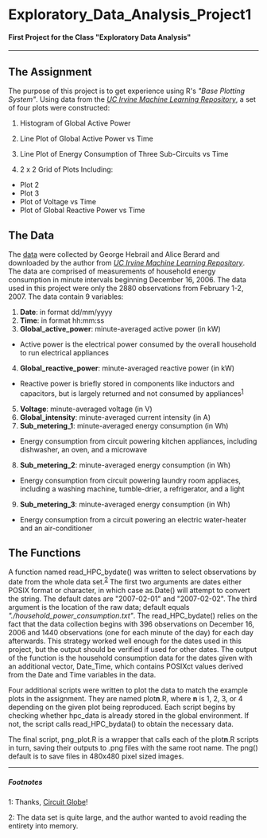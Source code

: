 # Exploratory_Data_Analysis_Project1
#### First Project for the Class "Exploratory Data Analysis"

------------------------------------------------------

## The Assignment
The purpose of this project is to get experience using R's *"Base Plotting System"*.
Using data from the *[UC Irvine Machine Learning Repository](https://archive.ics.uci.edu/ml/datasets/Individual+household+electric+power+consumption)*, a set of four plots were constructed:

1. Histogram of Global Active Power

2. Line Plot of Global Active Power vs Time

3. Line Plot of Energy Consumption of Three Sub-Circuits vs Time

4. 2 x 2 Grid of Plots Including:
  * Plot 2
  * Plot 3
  * Plot of Voltage vs Time
  * Plot of Global Reactive Power vs Time
  
## The Data
The [data](https://archive.ics.uci.edu/ml/datasets/Individual+household+electric+power+consumption#) were collected by George Hebrail and Alice Berard and downloaded by the author from *[UC Irvine Machine Learning Repository](https://archive.ics.uci.edu/ml/datasets/Individual+household+electric+power+consumption)*. The data are comprised of measurements of household energy consumption in minute intervals beginning December 16, 2006. The data used in this project were only the 2880 observations from February 1-2, 2007. The data contain 9 variables:

1. **Date**: in format dd/mm/yyyy
2. **Time**: in format hh:mm:ss
3. **Global_active_power**: minute-averaged active power (in kW)
  * Active power is the electrical power consumed by the overall household to run electrical appliances
4. **Global_reactive_power**: minute-averaged reactive power (in kW)
  * Reactive power is briefly stored in components like inductors and capacitors, but is largely returned and not consumed by appliances<sup>[1](#footnote1)</sup>
5. **Voltage**: minute-averaged voltage (in V)
6. **Global_intensity**: minute-averaged current intensity (in A)
7. **Sub_metering_1**: minute-averaged energy consumption (in Wh)
  * Energy consumption from circuit powering kitchen appliances, including dishwasher, an oven, and a microwave
8. **Sub_metering_2**: minute-averaged energy consumption (in Wh)
  * Energy consumption from circuit powering laundry room appliaces, including a washing machine, tumble-drier, a refrigerator, and a light
9. **Sub_metering_3**: minute-averaged energy consumption (in Wh)
  * Energy consumption from a circuit powering an electric water-heater and an air-conditioner
  
## The Functions
A function named read_HPC_bydate() was written to select observations by date from the whole data set.<sup>[2](#footnote2)</sup> The first two arguments are dates either POSIX format or character, in which case as.Date() will attempt to convert the string. The default dates are "2007-02-01" and "2007-02-02". The third argument is the location of the raw data; default equals *"./household_power_consumption.txt"*. The read_HPC_bydate() relies on the fact that the data collection begins with 396 observations on December 16, 2006 and 1440 observations (one for each minute of the day) for each day afterwards. This strategy worked well enough for the dates used in this project, but the output should be verified if used for other dates. The output of the function is the household consumption data for the dates given with an additional vector, Date_Time, which contains POSIXct values derived from the Date and Time variables in the data.

Four additional scripts were written to plot the data to match the example plots in the assignment. They are named plot**n**.R, where **n** is 1, 2, 3, or 4 depending on the given plot being reproduced. Each script begins by checking whether hpc_data is already stored in the global environment. If not, the script calls read_HPC_bydata() to obtain the necessary data.

The final script, png_plot.R is a wrapper that calls each of the plot**n**.R scripts in turn, saving their outputs to .png files with the same root name. The png() default is to save files in 480x480 pixel sized images.


-----------------------------------------------------------
##### Footnotes

<a name="footnote1">1</a>: Thanks, [Circuit Globe](https://circuitglobe.com/what-is-active-reactive-and-apparent-power.html)!

<a name="footnote2">2</a>: The data set is quite large, and the author wanted to avoid reading the entirety into memory.